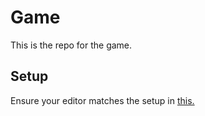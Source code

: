 # Game
This is the repo for the game. 

## Setup

Ensure your editor matches the setup in [this.](https://teams.microsoft.com/l/file/e58b8946-79af-4880-b268-e984c5f0321a?tenantId=b2e47f30-cd7d-4a4e-a5da-b18cf1a4151b&fileType=pdf&objectUrl=https%3A%2F%2Fuob.sharepoint.com%2Fteams%2Fgrp-COMS30043-TeamProject15%2FShared%20Documents%2FGeneral%2FUnity%20tutorial.pdf&baseUrl=https%3A%2F%2Fuob.sharepoint.com%2Fteams%2Fgrp-COMS30043-TeamProject15&serviceName=teams&threadId=19:edc73ffeba174ee89aa5d536520cf0b4@thread.tacv2&messageId=1612367427548&groupId=26d89ea7-418f-4a7e-8672-74c19c3bbe8c)

